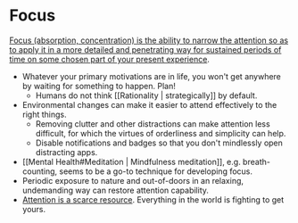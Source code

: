 # Focus

[Focus (absorption, concentration) is the ability to narrow the attention so as to apply it in a more detailed and penetrating way for sustained periods of time on some chosen part of your present experience](https://www.lesswrong.com/s/xqgwpmwDYsn8osoje/p/35eEHAXis3jMqETod).

- Whatever your primary motivations are in life, you won't get anywhere by waiting for something to happen. Plan!
	- Humans do not think [[Rationality | strategically]] by default.
- Environmental changes can make it easier to attend effectively to the right things.
	- Removing clutter and other distractions can make attention less difficult, for which the virtues of orderliness and simplicity can help.
	- Disable notifications and badges so that you don't mindlessly open distracting apps.
- [[Mental Health#Meditation | Mindfulness meditation]], e.g. breath-counting, seems to be a go-to technique for developing focus.
- Periodic exposure to nature and out-of-doors in an relaxing, undemanding way can restore attention capability.
- [Attention is a scarce resource](https://youtu.be/ZWI4_Oe-Qbs). Everything in the world is fighting to get yours.
